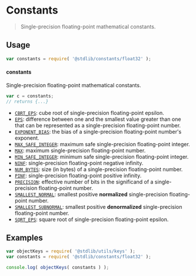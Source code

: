 <!--

@license Apache-2.0

Copyright (c) 2021 The Stdlib Authors.

Licensed under the Apache License, Version 2.0 (the "License");
you may not use this file except in compliance with the License.
You may obtain a copy of the License at

   http://www.apache.org/licenses/LICENSE-2.0

Unless required by applicable law or agreed to in writing, software
distributed under the License is distributed on an "AS IS" BASIS,
WITHOUT WARRANTIES OR CONDITIONS OF ANY KIND, either express or implied.
See the License for the specific language governing permissions and
limitations under the License.

-->

# Constants

> Single-precision floating-point mathematical constants.

<section class="usage">

## Usage

```javascript
var constants = require( '@stdlib/constants/float32' );
```

#### constants

Single-precision floating-point mathematical constants.

```javascript
var c = constants;
// returns {...}
```

<!-- <toc pattern="*" > -->

<div class="namespace-toc">

-   <span class="signature">[`CBRT_EPS`][@stdlib/constants/float32/cbrt-eps]</span><span class="delimiter">: </span><span class="description">cube root of single-precision floating-point epsilon.</span>
-   <span class="signature">[`EPS`][@stdlib/constants/float32/eps]</span><span class="delimiter">: </span><span class="description">difference between one and the smallest value greater than one that can be represented as a single-precision floating-point number.</span>
-   <span class="signature">[`EXPONENT_BIAS`][@stdlib/constants/float32/exponent-bias]</span><span class="delimiter">: </span><span class="description">the bias of a single-precision floating-point number's exponent.</span>
-   <span class="signature">[`MAX_SAFE_INTEGER`][@stdlib/constants/float32/max-safe-integer]</span><span class="delimiter">: </span><span class="description">maximum safe single-precision floating-point integer.</span>
-   <span class="signature">[`MAX`][@stdlib/constants/float32/max]</span><span class="delimiter">: </span><span class="description">maximum single-precision floating-point number.</span>
-   <span class="signature">[`MIN_SAFE_INTEGER`][@stdlib/constants/float32/min-safe-integer]</span><span class="delimiter">: </span><span class="description">minimum safe single-precision floating-point integer.</span>
-   <span class="signature">[`NINF`][@stdlib/constants/float32/ninf]</span><span class="delimiter">: </span><span class="description">single-precision floating-point negative infinity.</span>
-   <span class="signature">[`NUM_BYTES`][@stdlib/constants/float32/num-bytes]</span><span class="delimiter">: </span><span class="description">size (in bytes) of a single-precision floating-point number.</span>
-   <span class="signature">[`PINF`][@stdlib/constants/float32/pinf]</span><span class="delimiter">: </span><span class="description">single-precision floating-point positive infinity.</span>
-   <span class="signature">[`PRECISION`][@stdlib/constants/float32/precision]</span><span class="delimiter">: </span><span class="description">effective number of bits in the significand of a single-precision floating-point number.</span>
-   <span class="signature">[`SMALLEST_NORMAL`][@stdlib/constants/float32/smallest-normal]</span><span class="delimiter">: </span><span class="description">smallest positive **normalized** single-precision floating-point number.</span>
-   <span class="signature">[`SMALLEST_SUBNORMAL`][@stdlib/constants/float32/smallest-subnormal]</span><span class="delimiter">: </span><span class="description">smallest positive **denormalized** single-precision floating-point number.</span>
-   <span class="signature">[`SQRT_EPS`][@stdlib/constants/float32/sqrt-eps]</span><span class="delimiter">: </span><span class="description">square root of single-precision floating-point epsilon.</span>

</div>

<!-- </toc> -->

</section>

<!-- /.usage -->

<section class="examples">

## Examples

<!-- TODO: better examples -->

<!-- eslint no-undef: "error" -->

```javascript
var objectKeys = require( '@stdlib/utils/keys' );
var constants = require( '@stdlib/constants/float32' );

console.log( objectKeys( constants ) );
```

</section>

<!-- /.examples -->

<section class="links">

<!-- <toc-links> -->

[@stdlib/constants/float32/cbrt-eps]: https://github.com/stdlib-js/constants/tree/main/float32/cbrt-eps

[@stdlib/constants/float32/eps]: https://github.com/stdlib-js/constants/tree/main/float32/eps

[@stdlib/constants/float32/exponent-bias]: https://github.com/stdlib-js/constants/tree/main/float32/exponent-bias

[@stdlib/constants/float32/max-safe-integer]: https://github.com/stdlib-js/constants/tree/main/float32/max-safe-integer

[@stdlib/constants/float32/max]: https://github.com/stdlib-js/constants/tree/main/float32/max

[@stdlib/constants/float32/min-safe-integer]: https://github.com/stdlib-js/constants/tree/main/float32/min-safe-integer

[@stdlib/constants/float32/ninf]: https://github.com/stdlib-js/constants/tree/main/float32/ninf

[@stdlib/constants/float32/num-bytes]: https://github.com/stdlib-js/constants/tree/main/float32/num-bytes

[@stdlib/constants/float32/pinf]: https://github.com/stdlib-js/constants/tree/main/float32/pinf

[@stdlib/constants/float32/precision]: https://github.com/stdlib-js/constants/tree/main/float32/precision

[@stdlib/constants/float32/smallest-normal]: https://github.com/stdlib-js/constants/tree/main/float32/smallest-normal

[@stdlib/constants/float32/smallest-subnormal]: https://github.com/stdlib-js/constants/tree/main/float32/smallest-subnormal

[@stdlib/constants/float32/sqrt-eps]: https://github.com/stdlib-js/constants/tree/main/float32/sqrt-eps

<!-- </toc-links> -->

</section>

<!-- /.links -->
